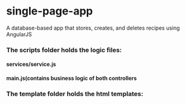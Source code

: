 # single-page-app
A database-based app that stores, creates, and deletes recipes using AngularJS

### The scripts folder holds the logic files: 

  #### services/service.js
  
  #### main.js(contains business logic of both controllers
  
  
  
  
 
### The template folder holds the html templates:

  
